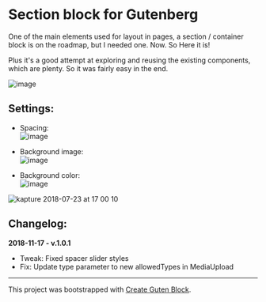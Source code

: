 # Section block for Gutenberg

One of the main elements used for layout in pages, a section / container block is on the roadmap, but I needed one. Now. So Here it is!

Plus it's a good attempt at exploring and reusing the existing components, which are plenty. So it was fairly easy in the end.

![image](https://user-images.githubusercontent.com/11990914/43082713-01607bba-8e95-11e8-9718-36a768e9b7b6.png)

## Settings: 

- Spacing:<br> 
![image](https://user-images.githubusercontent.com/11990914/43082941-968f770e-8e95-11e8-9026-640c0d8d6a76.png)

- Background image:<br>
![image](https://user-images.githubusercontent.com/11990914/43082983-aea4f274-8e95-11e8-8a9e-f5c01e82d1d4.png)

- Background color:<br>
![image](https://user-images.githubusercontent.com/11990914/43083015-c3d1d0e0-8e95-11e8-96bc-341bec6db643.png)


![kapture 2018-07-23 at 17 00 10](https://user-images.githubusercontent.com/11990914/43084938-f581fa3a-8e99-11e8-8dd9-b513d5804929.gif)


## Changelog:

**2018-11-17 - v.1.0.1** 

- Tweak: Fixed spacer slider styles
- Fix: Update type parameter to new allowedTypes in MediaUpload

----

This project was bootstrapped with [Create Guten Block](https://github.com/ahmadawais/create-guten-block).
